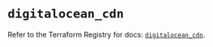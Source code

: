# `digitalocean_cdn`

Refer to the Terraform Registry for docs: [`digitalocean_cdn`](https://registry.terraform.io/providers/digitalocean/digitalocean/2.48.1/docs/resources/cdn).
